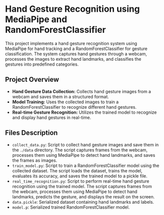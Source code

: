 # Hand Gesture Recognition using MediaPipe and RandomForestClassifier

This project implements a hand gesture recognition system using MediaPipe for hand tracking and a RandomForestClassifier for gesture classification. The system captures hand gestures through a webcam, processes the images to extract hand landmarks, and classifies the gestures into predefined categories.

## Project Overview

- **Hand Gesture Data Collection:** Collects hand gesture images from a webcam and saves them in a structured format.
- **Model Training:** Uses the collected images to train a RandomForestClassifier to recognize different hand gestures.
- **Real-time Gesture Recognition:** Utilizes the trained model to recognize and display hand gestures in real-time.

## Files Description

- `collect_data.py`: Script to collect hand gesture images and save them in the `./data` directory. The script captures frames from the webcam, processes them using MediaPipe to detect hand landmarks, and saves the frames as images.
- `train_model.py`: Script to train a RandomForestClassifier model using the collected dataset. The script loads the dataset, trains the model, evaluates its accuracy, and saves the trained model to a pickle file.
- `real_time_recognition.py`: Script to perform real-time hand gesture recognition using the trained model. The script captures frames from the webcam, processes them using MediaPipe to detect hand landmarks, predicts the gesture, and displays the result on the screen.
- `data.pickle`: Serialized dataset containing hand landmarks and labels.
- `model.p`: Serialized trained RandomForestClassifier model.

